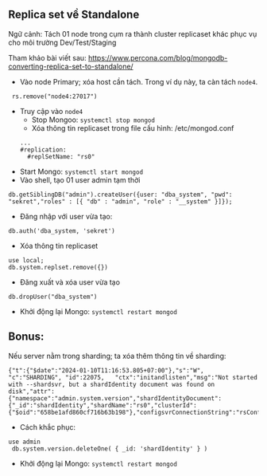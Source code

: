 ## Replica set về Standalone

Ngữ cảnh: Tách 01 node trong cụm ra thành cluster replicaset khác phục vụ cho môi trường Dev/Test/Staging

Tham khảo bài viết sau: https://www.percona.com/blog/mongodb-converting-replica-set-to-standalone/

- Vào node Primary; xóa host cần tách. Trong ví dụ này, ta càn tách `node4`.

```
 rs.remove("node4:27017")
```

- Truy cập vào `node4`
  - Stop Mongoo: `systemctl stop mongod`
  - Xóa thông tin replicaset trong file cấu hình: /etc/mongod.conf
  ```
  ...
  #replication:
    #replSetName: "rs0"
  ```
 - Start Mongo: `systemctl start mongod`
 - Vào shell, tạo 01 user admin tạm thời
 ```
 db.getSiblingDB("admin").createUser({user: "dba_system", "pwd": "sekret","roles" : [{ "db" : "admin", "role" : "__system" }]});
 ```
 - Đăng nhập với user vừa tạo:
 ```
 db.auth('dba_system, 'sekret')
 ```
 - Xóa thông tin replicaset
 ```
 use local;
 db.system.replset.remove({})
 ```
- Đăng xuất và xóa user vừa tạo
```
db.dropUser("dba_system")
```
- Khởi động lại Mongo:  `systemctl restart mongod`

## Bonus: 

Nếu server nằm trong sharding; ta xóa thêm thông tin về sharding:

```
{"t":{"$date":"2024-01-10T11:16:53.805+07:00"},"s":"W",  "c":"SHARDING", "id":22075,   "ctx":"initandlisten","msg":"Not started with --shardsvr, but a shardIdentity document was found on disk","attr":{"namespace":"admin.system.version","shardIdentityDocument":{"_id":"shardIdentity","shardName":"rs0","clusterId":{"$oid":"658be1afd860cf716b63b198"},"configsvrConnectionString":"rsConfigServer/10.10.10.1:27019,10.10.10.2:27019,10.10.10.3:27019"}}}
```

- Cách khắc phục:
  
```
use admin
 db.system.version.deleteOne( { _id: 'shardIdentity' } )
```

- Khởi động lại Mongo:  `systemctl restart mongod`
